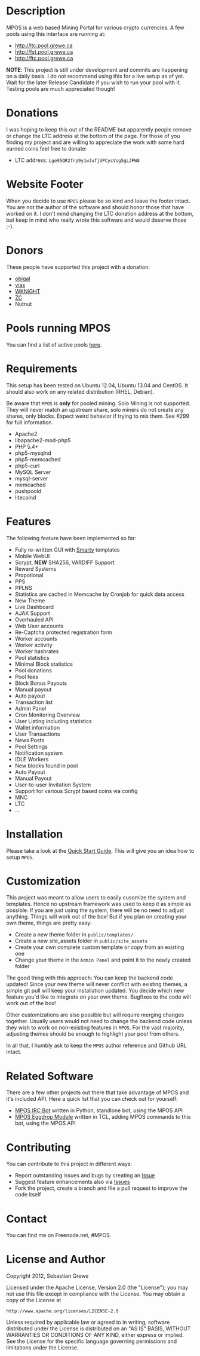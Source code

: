 Description
===========

MPOS is a web based Mining Portal for various crypto currencies. A few pools using this interface are running at:

* http://ltc.pool.grewe.ca
* http://fst.pool.grewe.ca
* http://ftc.pool.grewe.ca

**NOTE**: This project is still under development and commits are happening on a daily basis.
I do not recommend using this for a live setup as of yet. Wait for the later Release Candidate
if you wish to run your pool with it. Testing pools are much appreciated though!

Donations
=========

I was hoping to keep this out of the README but apparently people remove or change the LTC address
at the bottom of the page. For those of you finding my project and are willing to appreciate the work
with some hard earned coins feel free to donate:

* LTC address: `Lge95QR2frp9y1wJufjUPCycVsg5gLJPW8`

Website Footer
==============

When you decide to use `MPOS` please be so kind and leave the footer intact. You are not the author of the software and should honor those that have worked on it. I don't mind changing the LTC donation address at the bottom, but keep in mind who really wrote this software and would deserve those ;-).

Donors
======

These people have supported this project with a donation:

* [obigal](https://github.com/obigal)
* [vias](https://github.com/vias79)
* [WKNiGHT](https://github.com/WKNiGHT-)
* [ZC](https://github.com/zccopwrx)
* Nutnut

Pools running MPOS
==================

You can find a list of active pools [here](POOLS.md).

Requirements
============

This setup has been tested on Ubuntu 12.04, Ubuntu 13.04 and CentOS.
It should also work on any related distribution (RHEL, Debian).

Be aware that `MPOS` is **only** for pooled mining. Solo Mining is not
supported. They will never match an upstream share, solo miners do not create
any shares, only blocks. Expect weird behavior if trying to mix them. See #299
for full information.

* Apache2
 * libapache2-mod-php5
* PHP 5.4+
 * php5-mysqlnd
 * php5-memcached
 * php5-curl
* MySQL Server
 * mysql-server
* memcached
* pushpoold
* litecoind

Features
========

The following feature have been implemented so far:

* Fully re-written GUI with [Smarty][2] templates
* Mobile WebUI
* Scrypt, **NEW** SHA256, VARDIFF Support
* Reward Systems
 * Propotional
 * PPS
 * PPLNS
* Statistics are cached in Memcache by Cronjob for quick data access
* New Theme
 * Live Dashboard
 * AJAX Support
 * Overhauled API
* Web User accounts
 * Re-Captcha protected registration form
* Worker accounts
 * Worker activity
 * Worker hashrates
* Pool statistics
* Minimal Block statistics
* Pool donations
* Pool fees
* Block Bonus Payouts
* Manual payout
* Auto payout
* Transaction list
* Admin Panel
 * Cron Monitoring Overview
 * User Listing including statistics
 * Wallet information
 * User Transactions
 * News Posts
 * Pool Settings
* Notification system
 * IDLE Workers
 * New blocks found in pool
 * Auto Payout
 * Manual Payout
* User-to-user Invitation System
* Support for various Scrypt based coins via config
 * MNC
 * LTC
 * ...

Installation
============

Please take a look at the [Quick Start Guide](https://github.com/TheSerapher/php-mpos/wiki/Quick-Start-Guide). This will give you
an idea how to setup `MPOS`.

Customization
=============

This project was meant to allow users to easily cusomize the system and templates. Hence no upstream framework was used to keep it as simple as possible.
If you are just using the system, there will be no need to adjust anything. Things will work out of the box! But if you plan on creating
your own theme, things are pretty easy:

* Create a new theme folder in `public/templates/`
* Create a new site_assets folder in `public/site_assets`
* Create your own complete custom template or copy from an existing one
* Change your theme in the `Admin Panel` and point it to the newly created folder

The good thing with this approach: You can keep the backend code updated! Since your new theme will never conflict with existing themes, a simple git pull will
keep your installation updated. You decide which new feature you'd like to integrate on your own theme. Bugfixes to the code will work out of the box!

Other customizations are also possible but will require merging changes together. Usually users would not need to change the backend code unless they wish to work
on non-existing features in `MPOS`. For the vast majority, adjusting themes should be enough to highlight your pool from others.

In all that, I humbly ask to keep the `MPOS` author reference and Github URL intact.

Related Software
================

There are a few other projects out there that take advantage of MPOS and it's included API. Here a quick list that you can check out for yourself:

* [MPOS IRC Bot](https://github.com/WKNiGHT-/mpos-bot) written in Python, standlone bot, using the MPOS API
* [MPOS Eggdrop Module](https://github.com/iAmShorty/mpos-eggdrop-tcl) written in TCL, adding MPOS commands to this bot, using the MPOS API

Contributing
============

You can contribute to this project in different ways:

* Report outstanding issues and bugs by creating an [Issue][1]
* Suggest feature enhancements also via [Issues][1]
* Fork the project, create a branch and file a pull request to improve the code itself

Contact
=======

You can find me on Freenode.net, #MPOS.

License and Author
==================

Copyright 2012, Sebastian Grewe

Licensed under the Apache License, Version 2.0 (the "License");
you may not use this file except in compliance with the License.
You may obtain a copy of the License at

    http://www.apache.org/licenses/LICENSE-2.0

Unless required by applicable law or agreed to in writing, software
distributed under the License is distributed on an "AS IS" BASIS,
WITHOUT WARRANTIES OR CONDITIONS OF ANY KIND, either express or implied.
See the License for the specific language governing permissions and
limitations under the License.


  [1]: https://github.com/TheSerapher/php-mpos/issues "Issue"
  [2]: http://www.smarty.net/docs/en/ "Smarty"
